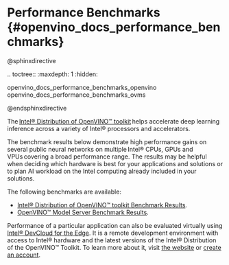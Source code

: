 # Performance Benchmarks {#openvino_docs_performance_benchmarks}

@sphinxdirective

.. toctree::
   :maxdepth: 1
   :hidden:

   openvino_docs_performance_benchmarks_openvino
   openvino_docs_performance_benchmarks_ovms


@endsphinxdirective

The [Intel® Distribution of OpenVINO™ toolkit](https://software.intel.com/content/www/us/en/develop/tools/openvino-toolkit.html) helps accelerate deep learning inference across a variety of Intel® processors and accelerators.

The benchmark results below demonstrate high performance gains on several public neural networks on multiple Intel® CPUs, GPUs and VPUs covering a broad performance range. The results may be helpful when deciding which hardware is best for your applications and solutions or to plan AI workload on the Intel computing already included in your solutions.

The following benchmarks are available:

* [Intel® Distribution of OpenVINO™ toolkit Benchmark Results](performance_benchmarks_openvino.md).
* [OpenVINO™ Model Server Benchmark Results](performance_benchmarks_ovms.md).

Performance of a particular application can also be evaluated virtually using [Intel® DevCloud for the Edge](https://devcloud.intel.com/edge/). It is a remote development environment with access to Intel® hardware and the latest versions of the Intel® Distribution of the OpenVINO™ Toolkit. To learn more about it, visit [the website](https://www.intel.com/content/www/us/en/developer/tools/devcloud/edge/overview.html) or [create an account](https://www.intel.com/content/www/us/en/forms/idz/devcloud-registration.html?tgt=https://www.intel.com/content/www/us/en/secure/forms/devcloud-enrollment/account-provisioning.html).
